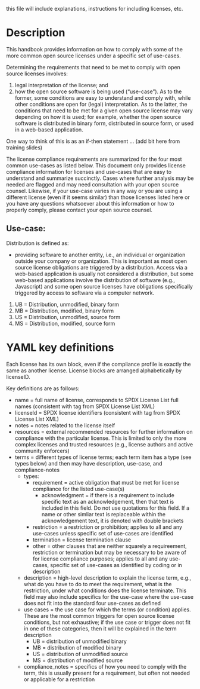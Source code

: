 this file will include explanations, instructions for including licenses, etc. 

# Description
This handbook provides information on how to comply with some of the more common open source licenses under a specific set of use-cases.
  
Determining the requirements that need to be met to comply with open source licenses involves: 
1) legal interpretation of the license; and 
2) how the open source software is being used (“use-case”). 
As to the former, some conditions are easy to understand and comply with, while other conditions are open for (legal) interpretation. 
As to the latter, the conditions that need to be met for a given open source license may vary depending on how it is used; for example, whether the open source software is distributed in binary form, distributed in source form, or used in a web-based application. 

One way to think of this is as an if-then statement ... (add bit here from training slides)

The license compliance requirements are summarized for the four most common use-cases as listed below. This document only provides license compliance information for licenses and use-cases that are easy to understand and summarize succinctly.  Cases where further analysis may be needed are flagged and may need consultation with your open source counsel.  Likewise, if your use-case varies in any way or you are using a different license (even if it seems similar) than those licenses listed here or you have any questions whatsoever about this information or how to properly comply, please contact your open source counsel.
  
## Use-case:
Distribution is defined as: 
* providing software to another entity, i.e., an individual or organization outside your company or organization. This is important as most open source license obligations are triggered by a distribution. Access via a web-based application is usually not considered a distribution, but some web-based applications involve the distribution of software (e.g., Javascript) and some open source licenses have obligations specifically triggered by access to software via a computer network.

1)	UB = Distribution, unmodified, binary form 
2)	MB = Distribution, modified, binary form 
3)	US = Distribution, unmodified, source form 
4)	MS = Distribution, modified, source form 

# YAML key definitions
Each license has its own block, even if the compliance profile is exactly the same as another license. 
License blocks are arranged alphabetically by licenseID.

Key definitions are as follows:

* name = full name of license, corresponds to SPDX License List full names (consistent with tag from SPDX License List XML) 
* licenseId = SPDX license identifiers (consistent with tag from SPDX License List XML) 
* notes = notes related to the license itself
* resources = external recommended resources for further information on compliance with the particular license. This is limited to only the more complex licenses and trusted resources (e.g., license authors and active community enforcers)
* terms = different types of license terms; each term item has a type (see types below) and then may have description, use-case, and compliance-notes
  * types:
    * requirement = active obligation that must be met for license compliance for the listed use-case(s)
      * acknowledgment = if there is a requirement to include specific text as an acknowledgement, then that text is included in this field. Do not use quotations for this field. If a name or other simliar text is replaceable within the acknowledgement text, it is denoted with double brackets
    * restriction = a restriction or prohibition; applies to all and any use-cases unless specific set of use-cases are identified
    * termination = license termination clause 
    * other = other clauses that are neither squarely a requireement, restriction or termination but may be necessary to be aware of for license compliance purposes; applies to all and any use-cases, specific set of use-cases as identified by coding or in description
  * description = high-level description to explain the license term, e.g., what do you have to do to meet the requirement, what is the restriction, under what conditions does the license terminate. This field may also include specifics for the use-case where the use-case does not fit into the standard four use-cases as defined
  * use cases = the use case for which the terms (or condition) applies. These are the most common triggers for open source license conditions, but not exhaustive; if the use case or trigger does not fit in one of these categories, then it will be explained in the term description
    * UB = distribution of unmodified binary
    * MB = distribution of modified binary
    * US = distribution of unmodified source
    * MS = distribution of modified source
  *  compliance_notes = specifics of how you need to comply with the term, this is usually present for a requirement, but often not needed or applicable for a restriction
 
 
